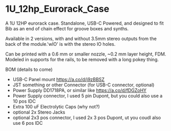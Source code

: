 # 1U_12hp_Eurorack_Case
A 1U 12HP eurorack case. Standalone, USB-C Powered, and designed to fit Bib as an end of chain effect for groove boxes and synths.

Available in 2 versions, with and without 3.5mm stereo outputs from the back of the module.'wIO' is with the stereo IO holes.

Can be printed with a 0.6 mm or smaller nozzle, ~0.2 mm layer height, FDM. Modeled in supports for the rails, to be removed with a long pokey thing.

BOM (details to come)
- USB-C Panel mount https://a.co/d/j9zBBSZ
- JST something or other Connector (for USB-C connector, optional)
- Power Supply DD1718PA, or similar like https://a.co/d/fDGZoHY
- Power Supply connector, I used 5 pin Dupont, but you could also use a 10 pos IDC
- Extra 100 uF Electrolytic Caps (why not?)
- optional 2x Stereo Jacks 
- optional 2x3 pos connector, I used 2x 3 pos Dupont, ut you coudl also use 6 pos IDC 
